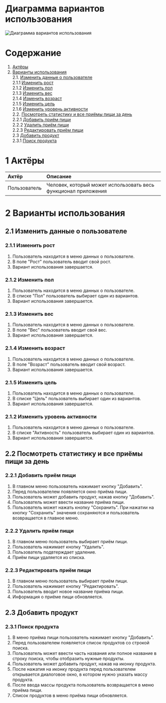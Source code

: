 # Диаграмма вариантов использования

![Диаграмма вариантов использования]()

# Содержание

1. [Актёры](#1) <br>
2. [Варианты использования](#2) <br>
    2.1. [Изменить данные о пользователе](#2.1) <br>
      2.1.1 [Изменить рост](#2.1.1) <br>
      2.1.2 [Изменить пол](#2.1.2) <br>
      2.1.3 [Изменить вес](#2.1.3) <br>
      2.1.4 [Изменить возраст](#2.1.4) <br>
      2.1.5 [Изменить цель](#2.1.5) <br>
      2.1.6 [Изменить уровень активности](#2.1.6) <br>
    2.2. [Посмотреть статистику и все приёмы пищи за день](#2.2) <br>
      2.2.1 [Добавить приём пищи](#2.2.1) <br>
      2.2.2 [Удалить приём пищи](#2.2.3) <br>
      2.2.3 [Редактировать приём пищи](#2.2.4) <br>
    2.3 [Добавить продукт](#2.3) <br>
      2.3.1 [Поиск продукта](#2.3.1)<br>
    
 <a name="1"/>
 
 # 1 Актёры
 
| Актёр | Описание |
|:--|:--|
| Пользователь | Человек, который может использовать весь функционал приложения |

<a name="2"/>

# 2 Варианты использования

<a name="2.1"/>

## 2.1 Изменить данные о пользователе

<a name="2.1.1"/>

### 2.1.1 Изменить рост
1. Пользователь находится в меню данных о пользователе.<br>
2. В поле "Рост" пользователь вводит свой рост.<br>
3. Вариант использования завершается.<br>

<a name="2.1.2"/>

### 2.1.2 Изменить пол
1. Пользователь находится в меню данных о пользователе.<br>
2. В списке "Пол" пользователь выбирает один из вариантов.<br>
3. Вариант использования завершается.<br>

<a name="2.1.3"/>

### 2.1.3 Изменить вес
1. Пользователь находится в меню данных о пользователе.<br>
2. В поле "Вес" пользователь вводит свой вес.<br>
3. Вариант использования завершается.<br>

<a name="2.1.4"/>

### 2.1.4 Изменить возраст
1. Пользователь находится в меню данных о пользователе.<br>
2. В поле "Возраст" пользователь вводит свой возраст.<br>
3. Вариант использования завершается.<br>

<a name="2.1.5"/>

### 2.1.5 Изменить цель
1. Пользователь находится в меню данных о пользователе.<br>
2. В списке "Цель" пользователь выбирает один из вариантов.<br>
3. Вариант использования завершается.<br>

<a name="2.1.2"/>

### 2.1.2 Изменить уровень активности
1. Пользователь находится в меню данных о пользователе.<br>
2. В списке "Активность" пользователь выбирает один из вариантов.<br>
3. Вариант использования завершается.<br>

<a name="2.2"/>

## 2.2 Посмотреть статистику и все приёмы пищи за день

<a name="2.2.1"/>

### 2.2.1 Добавить приём пищи
1. В главном меню пользователь нажимает кнопку "Добавить".<br>
2. Перед пользователем появляется окно приёма пищи.<br>
3. Пользователь может добавить продукт, нажав кнопку "Добавить".<br>
4. Пользователь может ввести название приёма пищи.<br>
5. Пользователь может нажать кнопку "Сохранить". При нажатии на кнопку "Сохранить" значения сохраняются и пользователь возвращается в главное меню.<br>

<a name="2.2.2"/>

### 2.2.2 Удалить приём пищи
1. В главном меню пользователь выбирает приём пищи.<br>
2. Пользователь нажимает кнопку "Удалить".<br>
3. Пользователь подвтерждает удаление.<br>
4. Приём пищи удаляется из списка.<br>

<a name="2.2.3"/>

### 2.2.3 Редактировать приём пищи
1. В главном меню пользователь выбирает приём пищи.<br>
2. Пользователь нажимает кнопку "Редактировать".<br>
3. Пользователь вводит новое название приёма пищи.<br>
4. Информация о приёме пищи обновляется.<br>

<a name="2.3"/>

## 2.3 Добавить продукт

<a name="2.3.1"/>

### 2.3.1 Поиск продукта
1. В меню  приёма пищи пользователь нажимает кнопку "Добавить".<br>
2. Перед пользователем появляется список продуктов со строкой поиска.<br>
3. Пользователь может ввести часть названия или полное название в строку поиска, чтобы отобразить нужные продукты.<br>
4. Пользователь может добавить продукт, нажав на иконку продукта.<br>
5. После нажатия на иконку продукта перед пользователем открывается диалоговое окно, в котором нужно указать массу продукта.<br>
6. После ввода массы продукта пользователь возвращается в меню приёма пищи.<br>
7. Список продуктов в меню приёма пищи обновляется.<br>